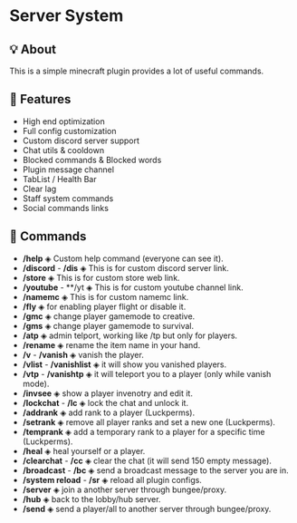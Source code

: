 # Server System

## 💡 About
This is a simple minecraft plugin provides a lot of useful commands.

## 💎 Features
- High end optimization
- Full config customization
- Custom discord server support
- Chat utils & cooldown
- Blocked commands & Blocked words
- Plugin message channel
- TabList / Health Bar
- Clear lag
- Staff system commands
- Social commands links

## 🔩 Commands
- **/help**  ◈  Custom help command (everyone can see it).
- **/discord** - **/dis**  ◈  This is for custom discord server link.
- **/store**  ◈  This is for custom store web link.
- **/youtube** - **/yt  ◈  This is for custom youtube channel link.
- **/namemc**  ◈  This is for custom namemc link.
- **/fly**  ◈  for enabling player flight or disable it.
- **/gmc**  ◈  change player gamemode to creative.
- **/gms**  ◈  change player gamemode to survival.
- **/atp**  ◈  admin telport, working like /tp but only for players.
- **/rename**  ◈  rename the item name in your hand.
- **/v** - **/vanish**  ◈  vanish the player.
- **/vlist** - **/vanishlist**  ◈  it will show you vanished players.
- **/vtp** - **/vanishtp**  ◈  it will teleport you to a player (only while vanish mode).
- **/invsee**  ◈  show a player invenotry and edit it.
- **/lockchat** - **/lc**  ◈  lock the chat and unlock it.
- **/addrank**  ◈  add rank to a player (Luckperms).
- **/setrank**  ◈  remove all player ranks and set a new one (Luckperms).
- **/temprank**  ◈  add a temporary rank to a player for a specific time (Luckperms).
- **/heal**  ◈  heal yourself or a player.
- **/clearchat** - **/cc**  ◈  clear the chat (it will send 150 empty message).
- **/broadcast** - **/bc**  ◈  send a broadcast message to the server you are in.
- **/system reload** - **/sr**  ◈  reload all plugin configs.
- **/server**  ◈  join a another server through bungee/proxy.
- **/hub**  ◈  back to the lobby/hub server.
- **/send**  ◈  send a player/all to another server through bungee/proxy.
